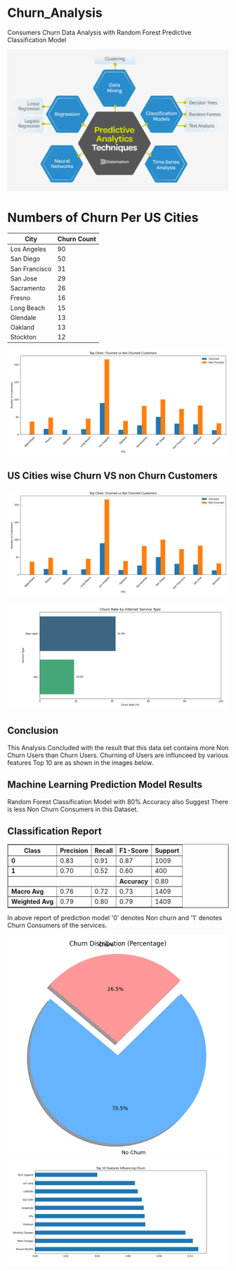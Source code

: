 # Churn_Analysis
Consumers Churn Data Analysis with Random Forest Predictive Classification Model

![Predict Modeling](predicmodel.png)


<h1>Numbers of Churn Per US Cities</h1>

| City           | Churn Count |
|----------------|-------------|
| Los Angeles    | 90          |
| San Diego      | 50          |
| San Francisco  | 31          |
| San Jose       | 29          |
| Sacramento     | 26          |
| Fresno         | 16          |
| Long Beach     | 15          |
| Glendale       | 13          |
| Oakland        | 13          |
| Stockton       | 12          |

![Churn by City](Figure_1.png)
<H2>US Cities wise Churn VS non Churn Customers</H2>

![Churn by City](Figure_1.png)




![Churn by Service](Figure_3.png)

<h2>Conclusion</h2>
<pr>This Analysis Concluded with the result that this data set contains more Non Churn Users than Churn Users. Churning of Users are influnceed by various features Top 10 are as shown in the images below. </pr>

<h2>Machine Learning Prediction Model Results</h2>
<pr> Random Forest Classification Model with 80% Accuracy also Suggest There is less Non Churn Consumers in this Dataset. </pr>

<h2>Classification Report</h2>

<table border="1" cellpadding="5" cellspacing="0">
  <thead>
    <tr>
      <th>Class</th>
      <th>Precision</th>
      <th>Recall</th>
      <th>F1-Score</th>
      <th>Support</th>
    </tr>
  </thead>
  <tbody>
    <tr>
      <td><strong>0</strong></td>
      <td>0.83</td>
      <td>0.91</td>
      <td>0.87</td>
      <td>1009</td>
    </tr>
    <tr>
      <td><strong>1</strong></td>
      <td>0.70</td>
      <td>0.52</td>
      <td>0.60</td>
      <td>400</td>
    </tr>
    <tr>
      <td colspan="3"></td>
      <td><strong>Accuracy</strong></td>
      <td>0.80</td>
    </tr>
    <tr>
      <td><strong>Macro Avg</strong></td>
      <td>0.76</td>
      <td>0.72</td>
      <td>0.73</td>
      <td>1409</td>
    </tr>
    <tr>
      <td><strong>Weighted Avg</strong></td>
      <td>0.79</td>
      <td>0.80</td>
      <td>0.79</td>
      <td>1409</td>
    </tr>
  </tbody>
</table>


<pr> In above report of prediction model '0' denotes Non churn and '1' denotes Churn Consumers of the services. </pr>
      
![Churn VS Non Churn](Figure_4.png)
![Factors of Churn](Fig_1.png)

